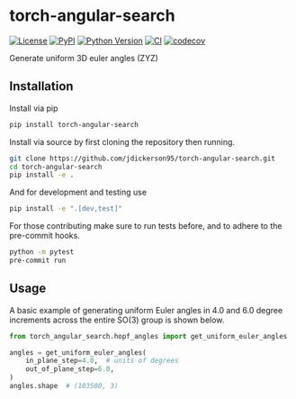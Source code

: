 # torch-angular-search

[![License](https://img.shields.io/pypi/l/torch-angular-search.svg?color=green)](https://github.com/jdickerson95/torch-angular-search/raw/main/LICENSE)
[![PyPI](https://img.shields.io/pypi/v/torch-angular-search.svg?color=green)](https://pypi.org/project/torch-angular-search)
[![Python Version](https://img.shields.io/pypi/pyversions/torch-angular-search.svg?color=green)](https://python.org)
[![CI](https://github.com/jdickerson95/torch-angular-search/actions/workflows/ci.yml/badge.svg)](https://github.com/jdickerson95/torch-angular-search/actions/workflows/ci.yml)
[![codecov](https://codecov.io/gh/jdickerson95/torch-angular-search/branch/main/graph/badge.svg)](https://codecov.io/gh/jdickerson95/torch-angular-search)

Generate uniform 3D euler angles (ZYZ)

## Installation

Install via pip
```zsh
pip install torch-angular-search
```

Install via source by first cloning the repository then running.
```zsh
git clone https://github.com/jdickerson95/torch-angular-search.git
cd torch-angular-search
pip install -e .
```
And for development and testing use
```zsh
pip install -e ".[dev,test]"
```

For those contributing make sure to run tests before, and to adhere to the pre-commit hooks.
```zsh
python -m pytest
pre-commit run
```

## Usage

A basic example of generating uniform Euler angles in 4.0 and 6.0 degree increments across the entire SO(3) group is shown below.

```python
from torch_angular_search.hopf_angles import get_uniform_euler_angles

angles = get_uniform_euler_angles(
    in_plane_step=4.0,  # units of degrees
    out_of_plane_step=6.0,
)
angles.shape  # (103500, 3)
```
